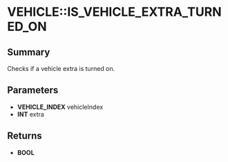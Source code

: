 # VEHICLE::IS_VEHICLE_EXTRA_TURNED_ON

## Summary
Checks if a vehicle extra is turned on.

## Parameters
* **VEHICLE_INDEX** vehicleIndex
* **INT** extra

## Returns
* **BOOL**